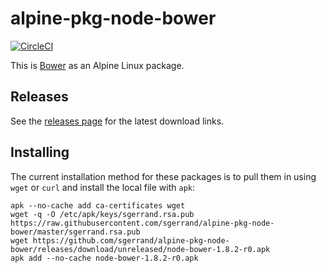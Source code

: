 # alpine-pkg-node-bower

[![CircleCI](https://img.shields.io/circleci/project/sgerrand/alpine-pkg-node-bower/master.svg)](https://circleci.com/gh/sgerrand/alpine-pkg-node-bower)

This is [Bower][bower] as an Alpine Linux package.

## Releases

See the [releases page](https://github.com/sgerrand/alpine-pkg-node-bower/releases) for the latest
download links.

## Installing

The current installation method for these packages is to pull them in using
`wget` or `curl` and install the local file with `apk`:

    apk --no-cache add ca-certificates wget
    wget -q -O /etc/apk/keys/sgerrand.rsa.pub https://raw.githubusercontent.com/sgerrand/alpine-pkg-node-bower/master/sgerrand.rsa.pub
    wget https://github.com/sgerrand/alpine-pkg-node-bower/releases/download/unreleased/node-bower-1.8.2-r0.apk
    apk add --no-cache node-bower-1.8.2-r0.apk

[bower]: https://bower.io
